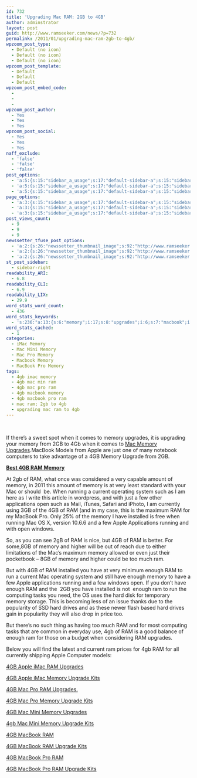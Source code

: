 ```yaml
---
id: 732
title: 'Upgrading Mac RAM: 2GB to 4GB'
author: adminstrator
layout: post
guid: http://www.ramseeker.com/news/?p=732
permalink: /2011/01/upgrading-mac-ram-2gb-to-4gb/
wpzoom_post_type:
  - Default (no icon)
  - Default (no icon)
  - Default (no icon)
wpzoom_post_template:
  - Default
  - Default
  - Default
wpzoom_post_embed_code:
  - 
  - 
  - 
wpzoom_post_author:
  - Yes
  - Yes
  - Yes
wpzoom_post_social:
  - Yes
  - Yes
  - Yes
naff_exclude:
  - 'false'
  - 'false'
  - 'false'
post_options:
  - 'a:5:{s:15:"sidebar_a_usage";s:17:"default-sidebar-a";s:15:"sidebar_b_usage";s:17:"default-sidebar-b";s:9:"hwa_usage";s:17:"default-headerbar";s:8:"ad_above";s:0:"";s:8:"ad_below";s:0:"";}'
  - 'a:5:{s:15:"sidebar_a_usage";s:17:"default-sidebar-a";s:15:"sidebar_b_usage";s:17:"default-sidebar-b";s:9:"hwa_usage";s:17:"default-headerbar";s:8:"ad_above";s:0:"";s:8:"ad_below";s:0:"";}'
  - 'a:5:{s:15:"sidebar_a_usage";s:17:"default-sidebar-a";s:15:"sidebar_b_usage";s:17:"default-sidebar-b";s:9:"hwa_usage";s:17:"default-headerbar";s:8:"ad_above";s:0:"";s:8:"ad_below";s:0:"";}'
page_options:
  - 'a:3:{s:15:"sidebar_a_usage";s:17:"default-sidebar-a";s:15:"sidebar_b_usage";s:17:"default-sidebar-b";s:9:"hwa_usage";s:17:"default-headerbar";}'
  - 'a:3:{s:15:"sidebar_a_usage";s:17:"default-sidebar-a";s:15:"sidebar_b_usage";s:17:"default-sidebar-b";s:9:"hwa_usage";s:17:"default-headerbar";}'
  - 'a:3:{s:15:"sidebar_a_usage";s:17:"default-sidebar-a";s:15:"sidebar_b_usage";s:17:"default-sidebar-b";s:9:"hwa_usage";s:17:"default-headerbar";}'
post_views_count:
  - 9
  - 9
  - 9
newssetter_tfuse_post_options:
  - 'a:2:{s:26:"newssetter_thumbnail_image";s:92:"http://www.ramseeker.com/wp-content/uploads/2011/01/Screen-shot-2011-03-25-at-7.22.09-AM.png";s:24:"newssetter_disable_image";s:4:"true";}'
  - 'a:2:{s:26:"newssetter_thumbnail_image";s:92:"http://www.ramseeker.com/wp-content/uploads/2011/01/Screen-shot-2011-03-25-at-7.22.09-AM.png";s:24:"newssetter_disable_image";s:4:"true";}'
  - 'a:2:{s:26:"newssetter_thumbnail_image";s:92:"http://www.ramseeker.com/wp-content/uploads/2011/01/Screen-shot-2011-03-25-at-7.22.09-AM.png";s:24:"newssetter_disable_image";s:4:"true";}'
st_post_sidebar:
  - sidebar-right
readability_ARI:
  - 6.8
readability_CLI:
  - 6.9
readability_LIX:
  - 29.9
word_stats_word_count:
  - 436
word_stats_keywords:
  - 's:236:"a:13:{s:6:"memory";i:17;s:8:"upgrades";i:6;s:7:"macbook";i:6;s:5:"apple";i:6;s:4:"just";i:3;s:7:"upgrade";i:6;s:7:"running";i:4;s:7:"current";i:3;s:12:"applications";i:3;s:4:"open";i:3;s:9:"installed";i:3;s:4:"hard";i:3;s:4:"kits";i:5;}";'
word_stats_cached:
  - 1
categories:
  - iMac Memory
  - Mac Mini Memory
  - Mac Pro Memory
  - Macbook Memory
  - MacBook Pro Memory
tags:
  - 4gb imac memory
  - 4gb mac min ram
  - 4gb mac pro ram
  - 4gb macbook memory
  - 4gb macbook pro ram
  - mac ram; 2gb to 4gb
  - upgrading mac ram to 4gb
---
```

&nbsp;

If there&#8217;s a sweet spot when it comes to memory upgrades, it is upgrading your memory from 2GB to 4Gb when it comes to [Mac Memory Upgrades][1].MacBook Models from Apple are just one of many notebook computers to take advantage of a 4GB Memory Upgrade from 2GB.

**[Best 4GB RAM Memory][2]**

At 2gb of RAM, what once was considered a very capable amount of memory, in 2011 this amount of memory is at very least standard with your Mac or should  be. When running a current operating system such as I am here as I write this article in wordpress, and with just a few other applications open such as Mail, iTunes, Safari and iPhoto, I am currently using 3GB of the 4GB of RAM (and in my case, this is the maximum RAM for my MacBook Pro. Only 25% of the memory I have installed is free when running Mac OS X, version 10.6.6 and a few Apple Applications running and with open windows.

So, as you can see 2gB of RAM is nice, but 4GB of RAM is better. For some,8GB of memory and higher will be out of reach due to either limitations of the Mac&#8217;s maximum memory allowed or even just their pocketbook &#8211; 8GB of memory and higher could be too much ram.

But with 4GB of RAM installed you have at very minimum enough RAM to run a current Mac operating system and still have enough memory to have a few Apple applications running and a few windows open. If you don&#8217;t have enough RAM and the  2GB you have installed is not  enough ram to run the computing tasks you need, the OS uses the hard disk for temporary memory storage. This is becoming less of an issue thanks due to the popularity of SSD hard drives and as these newer flash based hard drives gain in popularity they will also drop in price too.

But there&#8217;s no such thing as having too much RAM and for most computing tasks that are common in everyday use, 4gb of RAM is a good balance of enough ram for those on a budget when considering RAM upgrades.

Below you will find the latest and current ram prices for 4gb RAM for all currently shipping Apple Computer models:

[4GB Apple iMac RAM Upgrades ][3]

[4GB Apple iMac Memory Upgrade Kits ][4]

[4GB Mac Pro RAM Upgrades. ][5]

[4GB Mac Pro Memory Upgrade Kits][6]

[4GB Mac Mini Memory Upgrades][7]

[4gb Mac Mini Memory Upgrade Kits][8]

[4GB MacBook RAM][9]

[4GB MacBook RAM Upgrade Kits][10]

[4GB MacBook Pro RAM][11]

[4GB MacBook Pro RAM Upgrade Kits ][12]

 [1]: http://www.ramseeker.com "mac memory upgrades"
 [2]: http://www.amazon.com/gp/product/B001KUL012/ref=as_li_ss_tl?ie=UTF8&tag=ramseeker-20&linkCode=as2&camp=1789&creative=390957&creativeASIN=B001KUL012
 [3]: http://www.ramseeker.com/memory/iMac_(DDR3_1333)-4gb/ "4gb imac ram"
 [4]: http://www.ramseeker.com/memory/iMac_KITS_(DDR3_1333)-4gb/ "4gb apple imac memory kits"
 [5]: http://www.ramseeker.com/memory/Mac_Pro_Memory_Upgrades_DDR3_1333-4gb/ "4gb mac pro ram"
 [6]: http://www.ramseeker.com/memory/Mac_Pro_RAM_Upgrade_Kits_DDR3_1333_with_2GB_RAM-4gb/ "4gb mac pro ram upgrade kits"
 [7]: http://www.ramseeker.com/memory/Mac_Mini_(1066_DDR3)-4gb/ "4gb apple mac mini upgrades"
 [8]: http://www.ramseeker.com/memory/Mac_Mini_KITS_(1066_DDR3)-4gb/ "4gb apple mac mini upgrade kits"
 [9]: http://www.ramseeker.com/memory/MacBook_(1066_DDR3)-4gb/ "4gb macbook ram"
 [10]: http://www.ramseeker.com/memory/MacBook_KITS_(1066_DDR3)/ "4gb macbook ram upgrade kits"
 [11]: http://www.ramseeker.com/memory/MacBook_Pro_(1066_DDR3)-4gb/ "4gb macbook pro ram upgrade kits"
 [12]: http://www.ramseeker.com/memory/MacBook_Pro_KITS_(1066_DDR3)/ "4gb macbook pro memory upgrade kits"